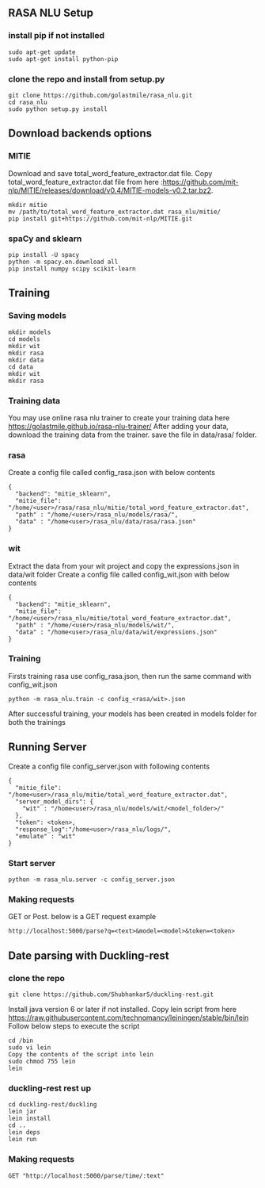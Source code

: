 ## RASA NLU Setup

### install pip if not installed
```
sudo apt-get update
sudo apt-get install python-pip
```

### clone the repo and install from setup.py
```
git clone https://github.com/golastmile/rasa_nlu.git
cd rasa_nlu
sudo python setup.py install
```

## Download backends options
### MITIE
Download and save total_word_feature_extractor.dat file. Copy total_word_feature_extractor.dat file from here :https://github.com/mit-nlp/MITIE/releases/download/v0.4/MITIE-models-v0.2.tar.bz2.
```
mkdir mitie
mv /path/to/total_word_feature_extractor.dat rasa_nlu/mitie/
pip install git+https://github.com/mit-nlp/MITIE.git
```
### spaCy and sklearn
```
pip install -U spacy
python -m spacy.en.download all
pip install numpy scipy scikit-learn
```
## Training
### Saving models
```
mkdir models
cd models
mkdir wit
mkdir rasa
mkdir data
cd data
mkdir wit
mkdir rasa
```
### Training data
You may use online rasa nlu trainer to create your training data here https://golastmile.github.io/rasa-nlu-trainer/
After adding your data, download the training data from the trainer. save the file in data/rasa/ folder.
### rasa
Create a config file called config_rasa.json with below contents
```
{
  "backend": "mitie_sklearn",
  "mitie_file": "/home/<user>/rasa/rasa_nlu/mitie/total_word_feature_extractor.dat",
  "path" : "/home/<user>/rasa_nlu/models/rasa/",
  "data" : "/home<user>/rasa_nlu/data/rasa/rasa.json"
}
```
### wit
Extract the data from your wit project and copy the expressions.json in data/wit folder
Create a config file called config_wit.json with below contents
```
{
  "backend": "mitie_sklearn",
  "mitie_file": "/home/<user>/rasa_nlu/mitie/total_word_feature_extractor.dat",
  "path" : "/home/<user>/rasa_nlu/models/wit/",
  "data" : "/home<user>/rasa_nlu/data/wit/expressions.json"
}
```
### Training
Firsts training rasa use config_rasa.json, then run the same command with config_wit.json
```
python -m rasa_nlu.train -c config_<rasa/wit>.json
```
After successful training, your models has been created in models folder for both the trainings

## Running Server
Create a config file config_server.json with following contents
```
{
  "mitie_file": "/home<user>/rasa_nlu/mitie/total_word_feature_extractor.dat",
  "server_model_dirs": {
    "wit" : "/home<user>/rasa_nlu/models/wit/<model_folder>/"
  },
  "token": <token>,
  "response_log":"/home<user>/rasa_nlu/logs/",
  "emulate" : "wit" 
}
```
### Start server
```
python -m rasa_nlu.server -c config_server.json
```

### Making requests
GET or Post. below is a GET request example
```
http://localhost:5000/parse?q=<text>&model=<model>&token=<token>
```

## Date parsing with Duckling-rest
### clone the repo
```
git clone https://github.com/ShubhankarS/duckling-rest.git
```
Install java version 6 or later if not installed. Copy lein script from here https://raw.githubusercontent.com/technomancy/leiningen/stable/bin/lein
Follow below steps to execute the script
```
cd /bin
sudo vi lein
Copy the contents of the script into lein
sudo chmod 755 lein
lein
```
### duckling-rest rest up
```
cd duckling-rest/duckling
lein jar
lein install
cd ..
lein deps
lein run
```
### Making requests
```
GET "http://localhost:5000/parse/time/:text"
```
